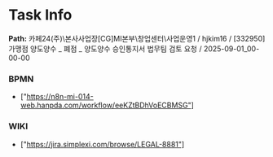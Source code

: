 # Task Info

**Path:** 카페24(주)\본사사업장\[CG]MI본부\창업센터\사업운영1 / hjkim16 / [332950] 가맹점 양도양수 _ 폐점 _ 양도양수 승인통지서 법무팀 검토 요청 / 2025-09-01_00-00-00

### BPMN
- ["https://n8n-mi-014-web.hanpda.com/workflow/eeKZtBDhVoECBMSG"]

### WIKI
- ["https://jira.simplexi.com/browse/LEGAL-8881"]

